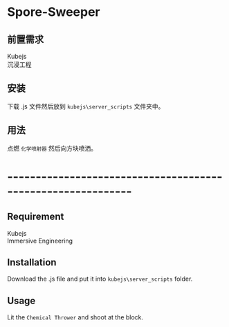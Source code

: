 # Spore-Sweeper

## 前置需求
Kubejs<br>
沉浸工程

## 安装
下载 .js 文件然后放到 `kubejs\server_scripts` 文件夹中。

## 用法
点燃 `化学喷射器` 然后向方块喷洒。

# ------------------------------------------------------------

## Requirement
Kubejs<br>
Immersive Engineering

## Installation
Download the .js file and put it into `kubejs\server_scripts` folder.

## Usage
Lit the `Chemical Thrower` and shoot at the block.
